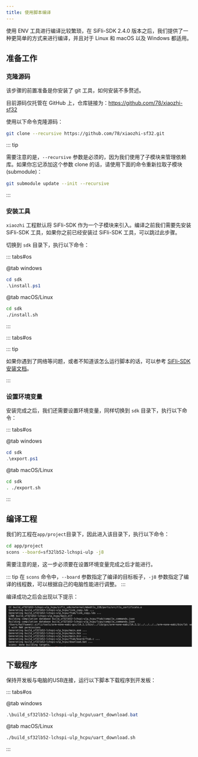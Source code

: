```yaml
---
title: 使用脚本编译
---
```


使用 ENV 工具进行编译比较繁琐，在 SiFli-SDK 2.4.0 版本之后，我们提供了一种更简单的方式来进行编译，并且对于 Linux 和 macOS 以及 Windows 都适用。

## 准备工作

### 克隆源码

该步骤的前置准备是你安装了 git 工具，如何安装不多赘述。

目前源码仅托管在 GitHub 上，仓库链接为：<https://github.com/78/xiaozhi-sf32>

使用以下命令克隆源码：

```bash
git clone --recursive https://github.com/78/xiaozhi-sf32.git
```

::: tip

需要注意的是，`--recursive` 参数是必须的，因为我们使用了子模块来管理依赖库。如果你忘记添加这个参数 clone 的话，请使用下面的命令重新拉取子模块 (submodule)：

```bash
git submodule update --init --recursive
```

:::

### 安装工具

`xiaozhi` 工程默认将 SiFli-SDK 作为一个子模块来引入。编译之前我们需要先安装 SiFli-SDK 工具，如果你之前已经安装过 SiFli-SDK 工具，可以跳过此步骤。

切换到 `sdk` 目录下，执行以下命令：

::: tabs#os

@tab windows

```powershell
cd sdk
.\install.ps1
```

@tab macOS/Linux

```bash
cd sdk
./install.sh
```

:::

::: tabs#os

::: tip

如果你遇到了网络等问题，或者不知道该怎么运行脚本的话，可以参考 [SiFli-SDK 安装文档](https://docs.sifli.com/projects/sdk/latest/sf32lb52x/quickstart/install/script/index.html)。

:::

### 设置环境变量

安装完成之后，我们还需要设置环境变量，同样切换到 `sdk` 目录下，执行以下命令：

::: tabs#os

@tab windows

```powershell
cd sdk
.\export.ps1
```

@tab macOS/Linux

```bash
cd sdk
. ./export.sh
```

:::

## 编译工程

我们的工程在`app/project`目录下，因此进入该目录下，执行以下命令：

```bash
cd app/project
scons --board=sf32lb52-lchspi-ulp -j8
```

需要注意的是，这一步必须要在设置环境变量完成之后才能进行。

::: tip
在 `scons` 命令中，`--board` 参数指定了编译的目标板子，`-j8` 参数指定了编译的线程数，可以根据自己的电脑性能进行调整。
:::

编译成功之后会出现以下提示：

![](image/2025-06-06-12-43-58.png)

## 下载程序

保持开发板与电脑的USB连接，运行以下脚本下载程序到开发板：

::: tabs#os

@tab windows

```powershell
.\build_sf32lb52-lchspi-ulp_hcpu\uart_download.bat
```

@tab macOS/Linux

```bash
./build_sf32lb52-lchspi-ulp_hcpu/uart_download.sh
```

:::
